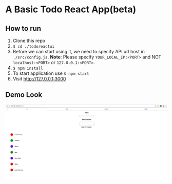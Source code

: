 
# A Basic Todo React App(beta)


## How to run

1. Clone this repo
2. `$ cd ./todoreactui`
3. Before we can start using it, we need to specify API url host in `./src/config.js`. **Note**: Please specify `YOUR_LOCAL_IP:<PORT>` and NOT `localhost:<PORT>` or  `127.0.0.1:<PORT>`.
4. `$ npm install`
5. To start application use `$ npm start`
6. Visit http://127.0.0.1:3000

## Demo Look

![Screenshot](./Demo_UI.jpeg)